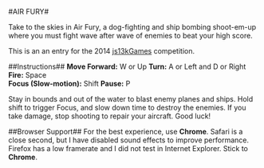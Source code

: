 #AIR FURY#

Take to the skies in Air Fury, a dog-fighting and ship bombing shoot-em-up where you must fight wave after wave of enemies to beat your high score.

This is an an entry for the 2014 [js13kGames](http://js13kgames.com) competition.

##Instructions##
**Move Forward:** W or Up
**Turn:** A or Left and D or Right  
**Fire:** Space  
**Focus (Slow-motion):** Shift 
**Pause:** P

Stay in bounds and out of the water to blast enemy planes and ships. Hold shift to trigger Focus, and slow down time to destroy the enemies.  If you take damage, stop shooting to repair your aircraft. Good luck!

##Browser Support##
For the best experience, use **Chrome**. Safari is a close second, but I have disabled sound effects to improve performance. Firefox has a low framerate and I did not test in Internet Explorer. Stick to **Chrome**.